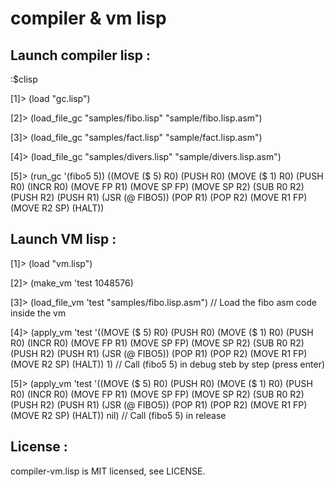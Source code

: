 compiler & vm lisp
==================

Launch compiler lisp :
----------------------

:$clisp

[1]> (load "gc.lisp")

[2]> (load_file_gc "samples/fibo.lisp" "sample/fibo.lisp.asm")

[3]> (load_file_gc "samples/fact.lisp" "sample/fact.lisp.asm")

[4]> (load_file_gc "samples/divers.lisp" "sample/divers.lisp.asm")

[5]> (run_gc '(fibo5 5))
((MOVE ($ 5) R0) (PUSH R0) (MOVE ($ 1) R0) (PUSH R0) (INCR R0) (MOVE FP R1) (MOVE SP FP)
 (MOVE SP R2) (SUB R0 R2) (PUSH R2) (PUSH R1) (JSR (@ FIBO5)) (POP R1) (POP R2) (MOVE R1 FP)
 (MOVE R2 SP) (HALT))
 


Launch VM lisp :
----------------

[1]> (load "vm.lisp")

[2]> (make_vm 'test 1048576)

[3]> (load_file_vm 'test "samples/fibo.lisp.asm") // Load the fibo asm code inside the vm

[4]> (apply_vm 'test '((MOVE ($ 5) R0) (PUSH R0) (MOVE ($ 1) R0) (PUSH R0) (INCR R0) (MOVE FP R1) (MOVE SP FP)
 (MOVE SP R2) (SUB R0 R2) (PUSH R2) (PUSH R1) (JSR (@ FIBO5)) (POP R1) (POP R2) (MOVE R1 FP)
 (MOVE R2 SP) (HALT)) 1) // Call (fibo5 5) in debug steb by step (press enter)
 
[5]> (apply_vm 'test '((MOVE ($ 5) R0) (PUSH R0) (MOVE ($ 1) R0) (PUSH R0) (INCR R0) (MOVE FP R1) (MOVE SP FP)
 (MOVE SP R2) (SUB R0 R2) (PUSH R2) (PUSH R1) (JSR (@ FIBO5)) (POP R1) (POP R2) (MOVE R1 FP)
 (MOVE R2 SP) (HALT)) nil) // Call (fibo5 5) in release

License :
--------

compiler-vm.lisp is MIT licensed, see LICENSE.